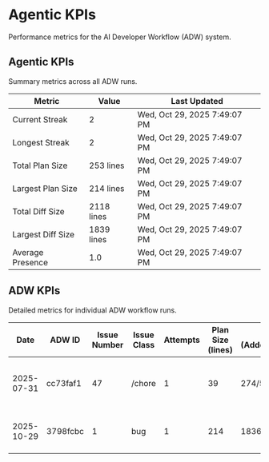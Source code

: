 # Agentic KPIs

Performance metrics for the AI Developer Workflow (ADW) system.

## Agentic KPIs

Summary metrics across all ADW runs.

| Metric            | Value          | Last Updated             |
| ----------------- | -------------- | ------------------------ |
| Current Streak    | 2              | Wed, Oct 29, 2025  7:49:07 PM |
| Longest Streak    | 2              | Wed, Oct 29, 2025  7:49:07 PM |
| Total Plan Size   | 253 lines      | Wed, Oct 29, 2025  7:49:07 PM |
| Largest Plan Size | 214 lines      | Wed, Oct 29, 2025  7:49:07 PM |
| Total Diff Size   | 2118 lines     | Wed, Oct 29, 2025  7:49:07 PM |
| Largest Diff Size | 1839 lines     | Wed, Oct 29, 2025  7:49:07 PM |
| Average Presence  | 1.0            | Wed, Oct 29, 2025  7:49:07 PM |

## ADW KPIs

Detailed metrics for individual ADW workflow runs.

| Date       | ADW ID   | Issue Number | Issue Class | Attempts | Plan Size (lines) | Diff Size (Added/Removed/Files) | Created                      | Updated                      |
| ---------- | -------- | ------------ | ----------- | -------- | ----------------- | ------------------------------- | ---------------------------- | ---------------------------- |
| 2025-07-31 | cc73faf1 | 47           | /chore      | 1        | 39                | 274/5/10                        | Thu Jul 31 12:06:52 CDT 2025 |                              |
| 2025-10-29 | 3798fcbc | 1            | bug         | 1        | 214               | 1836/3/18                       | Wed, Oct 29, 2025  7:49:07 PM |                              |
